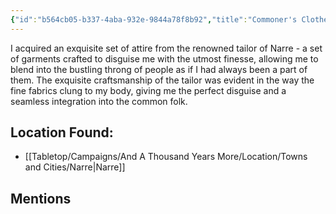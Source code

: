 ```yaml
---
{"id":"b564cb05-b337-4aba-932e-9844a78f8b92","title":"Commoner's Clothes","description":"<!--A set of clothes I got sewn in Narre. It allows me to disguise myself and blend in with the common folks.","isInCurrentInventory":true,"isProscribed":false,"amountHeld":0,"causeOfConsumption":"Destroyed","publish":true,"date_created":"Sunday, March 5th 2023, 6:41:39 pm","date_modified":"Friday, April 26th 2024, 11:23:02 pm","editing_lock":false,"live_preview":true,"cssclasses":["mado-heading"],"PassFrontmatter":true}
---
```



I acquired an exquisite set of attire from the renowned tailor of Narre - a set of garments crafted to disguise me with the utmost finesse, allowing me to blend into the bustling throng of people as if I had always been a part of them. The exquisite craftsmanship of the tailor was evident in the way the fine fabrics clung to my body, giving me the perfect disguise and a seamless integration into the common folk.

## Location Found:

- [[Tabletop/Campaigns/And A Thousand Years More/Location/Towns and Cities/Narre\|Narre]]

## Mentions


